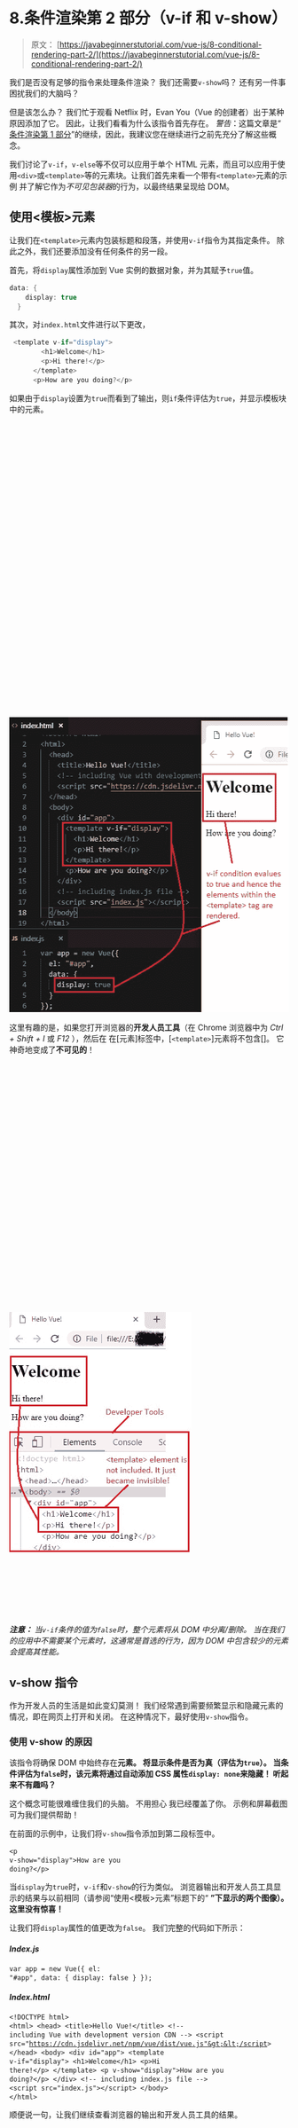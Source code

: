 # 8.条件渲染第 2 部分（v-if 和 v-show）

> 原文： [https://javabeginnerstutorial.com/vue-js/8-conditional-rendering-part-2/](https://javabeginnerstutorial.com/vue-js/8-conditional-rendering-part-2/)

我们是否没有足够的指令来处理条件渲染？ 我们还需要`v-show`吗？ 还有另一件事困扰我们的大脑吗？

但是该怎么办？ 我们忙于观看 Netflix 时，Evan You（Vue 的创建者）出于某种原因添加了它。 因此，让我们看看为什么该指令首先存在。 *警告*：这篇文章是“ [条件渲染第 1 部分](https://javabeginnerstutorial.com/vue-js/7-conditional-rendering-part-1/)”的继续，因此，我建议您在继续进行之前先充分了解这些概念。

我们讨论了`v-if`，`v-else`等不仅可以应用于单个 HTML 元素，而且可以应用于使用`<div>`或`<template>`等的元素块。让我们首先来看一个带有`<template>`元素的示例 并了解它作为*不可见包装器*的行为，以最终结果呈现给 DOM。

## 使用<模板>元素

让我们在`<template>`元素内包装标题和段落，并使用`v-if`指令为其指定条件。 除此之外，我们还要添加没有任何条件的另一段。

首先，将`display`属性添加到 Vue 实例的数据对象，并为其赋予`true`值。

```java
data: {
    display: true
  }
```

其次，对`index.html`文件进行以下更改，

```java
 <template v-if="display">
        <h1>Welcome</h1>
        <p>Hi there!</p>
      </template>
      <p>How are you doing?</p> 
```

如果由于`display`设置为`true`而看到了输出，则`if`条件评估为`true`，并显示模板块中的元素。

![v-if template block](data:image/svg+xml,%3Csvg%20xmlns='http://www.w3.org/2000/svg'%20viewBox='0%200%20520%20532'%3E%3C/svg%3E)

<noscript><img alt="v-if template block" class="alignnone size-full wp-image-14093" height="532" src="img/6e38ac6963bfa766ebb74bd9aa67b5ba.png" width="520"/><p>这里有趣的是，如果您打开浏览器的<strong>开发人员工具</strong>（在 Chrome 浏览器中为<em> Ctrl + Shift + I </em>或<em> F12 </em>），然后在 在[元素]标签中，[<code>&lt;template&gt;</code>]元素将不包含[]。 它神奇地变成了<strong>不可见的</strong>！</p><p><img alt="developer tools" class="alignnone size-full wp-image-14094" data-lazy-src="https://javabeginnerstutorial.com/wp-content/uploads/2018/11/10_p2-template-devTools.jpg" height="433" src="data:image/svg+xml,%3Csvg%20xmlns='http://www.w3.org/2000/svg'%20viewBox='0%200%20329%20433'%3E%3C/svg%3E" width="329"/></p><noscript><img alt="developer tools" class="alignnone size-full wp-image-14094" height="433" src="img/65cdd8584fd0a814f07052ca3cac578b.png" width="329"/><span class="ezoic-adpicker-ad" id="ezoic-pub-ad-placeholder-124"></span><span class="ezoic-ad box-4 adtester-container adtester-container-124" data-ez-name="javabeginnerstutorial_com-box-4" style="display:block !important;float:none;margin-bottom:2px !important;margin-left:0px !important;margin-right:0px !important;margin-top:2px !important;min-height:110px;min-width:728px;text-align:center !important;"><span class="ezoic-ad ezoic-adl" ezah="90" ezaw="728" id="div-gpt-ad-javabeginnerstutorial_com-box-4-0" style="position:relative;z-index:0;display:inline-block;min-height:90px;min-width:728px;"></span></span><p><strong> <em>注意：</em> </strong> <em>当<code>v-if</code>条件的值为<code>false</code>时，整个元素将从 DOM 中分离/删除。 当在我们的应用中不需要某个元素时，这通常是首选的行为，因为 DOM 中包含较少的元素会提高其性能。 </em></p><h2><strong> v-show 指令</strong></h2><p>作为开发人员的生活是如此变幻莫测！ 我们经常遇到需要频繁显示和隐藏元素的情况，即在网页上打开和关闭。 在这种情况下，最好使用<code>v-show</code>指令。</p><h3><strong>使用 v-show 的原因</strong></h3><p>该指令将确保 DOM 中始终存在<strong>元素。 将显示条件是否为真（评估为<code>true</code>）。 当条件评估为<code>false</code>时，该元素将通过自动添加 CSS 属性<code>display: none</code>来隐藏！ 听起来不有趣吗？</strong></p><p>这个概念可能很难缠住我们的头脑。 不用担心 我已经覆盖了你。 示例和屏幕截图可为我们提供帮助！</p><p>在前面的示例中，让我们将<code>v-show</code>指令添加到第二段标签中。</p><pre><code class="language-html">&lt;p v-show="display"&gt;How are you doing?&lt;/p&gt;</code></pre><p>当<code>display</code>为<code>true</code>时，<code>v-if</code>和<code>v-show</code>的行为类似。 浏览器输出和开发人员工具显示的结果与以前相同（请参阅“使用&lt;模板&gt;元素”标题下的“ <strong>”下显示的两个图像）。 这里没有惊喜！</strong></p><p>让我们将<code>display</code>属性的值更改为<code>false</code>。 我们完整的代码如下所示：</p><h4><em> Index.js </em></h4><pre><code class="language-javascript">var app = new Vue({ el: "#app", data: { display: false } });</code></pre><h4><em> Index.html </em></h4><pre><code class="language-html">&lt;!DOCTYPE html&gt; &lt;html&gt; &lt;head&gt; &lt;title&gt;Hello Vue!&lt;/title&gt; &lt;!-- including Vue with development version CDN --&gt; &lt;script src="https://cdn.jsdelivr.net/npm/vue/dist/vue.js"&gt;&lt;/script&gt; &lt;/head&gt; &lt;body&gt; &lt;div id="app"&gt; &lt;template v-if="display"&gt; &lt;h1&gt;Welcome&lt;/h1&gt; &lt;p&gt;Hi there!&lt;/p&gt; &lt;/template&gt; &lt;p v-show="display"&gt;How are you doing?&lt;/p&gt; &lt;/div&gt; &lt;!-- including index.js file --&gt; &lt;script src="index.js"&gt;&lt;/script&gt; &lt;/body&gt; &lt;/html&gt;</code></pre><p>顺便说一句，让我们继续查看浏览器的输出和开发人员工具的结果。</p><p><img alt="v-show hidden" class="alignnone size-full wp-image-14092" data-lazy-src="https://javabeginnerstutorial.com/wp-content/uploads/2018/11/13_p2-v-show-invisible-1.jpg" height="501" src="data:image/svg+xml,%3Csvg%20xmlns='http://www.w3.org/2000/svg'%20viewBox='0%200%20652%20501'%3E%3C/svg%3E" width="652"/></p><noscript><img alt="v-show hidden" class="alignnone size-full wp-image-14092" height="501" src="img/af8367091b132c8d43446a93f6ede57b.png" width="652"/><p>不出所料，由于<code>v-if</code>和<code>v-show</code>条件都评估为<code>false</code>，因此没有任何内容呈现给网页。 这里也没有什么魔术。 但是，当我们打开开发人员工具并仔细查看“ <strong> Elements </strong>”窗格时，有很多东西需要解码。</p><ol><li>具有<strong> v-if </strong>伪指令的<code>&lt;template&gt;</code>元素（包含<code>&lt;h1&gt;</code>和<code>&lt;p&gt;</code>元素）在评估为<code>false</code>时，已从 DOM 中删除了<strong>。</strong></li><li>仅具有<strong> v-show </strong>指令的第二个<code>&lt;p&gt;</code>元素<strong>使用 CSS <code>display</code>属性切换元素的可见性</strong>。 元素始终附加到 DOM，并且始终显示<strong>。 它只是变得不可见。 就这样！</strong></li></ol><h3><strong>当心！ </strong></h3><p>由于不支持将<code>v-show</code>与<code>&lt;template&gt;</code>元素一起使用，因此无法使用。 另外，它不适用于<code>v-else</code>（<code>if</code>和<code>else</code>是灵魂伴侣，你知道吗？！不是，<code>show</code>和<code>else</code>！）</p><h3><strong>那么，我应该使用 v-if 或 v-show 吗？ </strong></h3><p>好问题！ 如果您想<strong>切换</strong>，通常将<strong>经常切换为</strong>，因为 DOM 中始终存在该元素，请使用<strong> v-show </strong>，无论初始条件是否为<code>true</code>或<code>false</code>。 借助 CSS <code>display</code>属性只能切换可见性。 因此，初始渲染成本较高。</p><p>如果<strong>的状态<strong>的状态不经常更改/切换</strong>，尤其是在运行时，请使用<strong> v-if </strong>。 因为在这里附加和分离元素通常会变得昂贵。 另外，请记住，<code>v-if</code>是<strong>懒惰的</strong>，即，如果条件在初次渲染时评估为<code>false</code>，则直到条件变为<code>true</code>时，元素或块才会被渲染。 第一次。</strong></p><p>还在头上有雾吗？ 不用担心！ 练习是这里的关键。 抓住巫师的帽子和魔杖，尝试一些咒语（示例场景），您将掌握它！ 顺便说一下，以上讨论的所有代码都可以在<a href="https://github.com/JBTAdmin/vuejs"> GitHub 存储库</a>中找到。</p><p>祝您有美好的一天！</p><div class="sticky-nav" style="font-size: 15px;"><div class="sticky-nav-image"></div><div class="sticky-nav-holder"><div class="sticky-nav_item"><h6 class="heading-sm">下一篇文章</h6></div><h5 class="sticky-nav_heading " style="font-size: 15px;"><a href="https://javabeginnerstutorial.com/vue-js/9-rendering-lists-part-1/" title="9\. Rendering Lists Part 1 (Iterating over arrays)"> 9.渲染列表第 1 部分（遍历数组）</a></h5></div></div> </body> </html></noscript>
